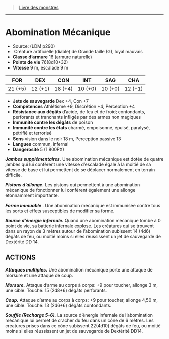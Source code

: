 ﻿> [Livre des monstres](tome_of_beasts.md)

---

# Abomination Mécanique

- Source: (LDM p290)
-  Créature artificielle (diable) de Grande taille (G), loyal mauvais
- **Classe d’armure** 16 (armure naturelle)
- **Points de vie** 76(8d10+32)
- **Vitesse** 9 m, escalade 9 m

|FOR|DEX|CON|INT|SAG|CHA|
|---|---|---|---|---|---|
|21 (+5)|12 (+1)|18 (+4)|10 (+0)|10 (+0)|12 (+1)|

- **Jets de sauvegarde** Dex +4, Con +7
- **Compétences** Athlétisme +9, Discrétion +4, Perception +4
- **Résistance aux dégâts** d’acide, de feu et de froid; contondants, perforants et tranchants infligés par des armes non magiques
- **Immunité contre les dégâts** de poison
- **Immunité contre les états** charmé, empoisonné, épuisé, paralysé, pétrifié et terrorisé
- **Sens** vision dans le noir 18 m, Perception passive 13
- **Langues** commun, infernal
- **Dangerosité** 5 (1 800PX)

**_Jambes supplémentaires._** Une abomination mécanique est dotée de quatre jambes qui lui confèrent une vitesse d’escalade égale à la moitié de sa vitesse de base et lui permettent de se déplacer normalement en terrain difficile.

**_Pistons d’allonge._** Les pistons qui permettent à une abomination mécanique de fonctionner lui confèrent également une allonge étonnamment importante.

**_Forme immuable_** . Une abomination mécanique est immunisée contre tous les sorts et effets susceptibles de modifier sa forme.

**_Source d’énergie infernale._** Quand une abomination mécanique tombe à 0 point de vie, sa batterie infernale explose. Les
créatures qui se trouvent dans un rayon de 3 mètres autour de l’abomination subissent 14 (4d6) dégâts de feu, ou moitié moins si elles réussissent un jet de sauvegarde de Dextérité DD 14.

## ACTIONS

**_Attaques multiples._** Une abomination mécanique porte une attaque de morsure et une attaque de coup.

**_Morsure._** Attaque d’arme au corps à corps: +9 pour toucher, allonge 3 m, une cible. Touché: 15 (2d8+6) dégâts perforants.

**_Coup._** Attaque d’arme au corps à corps: +9 pour toucher, allonge 4,50 m, une cible. Touché: 13 (2d6+6) dégâts contondants.

**_Souffle (Recharge 5–6)._** La source d’énergie infernale de l’abomination mécanique lui permet de cracher du feu dans un cône de 6 mètres. Les créatures prises dans ce cône subissent 22(4d10) dégâts de feu, ou moitié moins si elles réussissent un jet de sauvegarde de Dextérité DD14.

